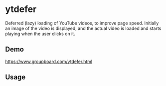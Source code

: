 # ytdefer

Deferred (lazy) loading of YouTube videos, to improve page speed. Initially
an image of the video is displayed, and the actual video is loaded and
starts playing when the user clicks on it.

## Demo
https://www.groupboard.com/ytdefer.html

## Usage

<script src="ytdefer.min.js"></script>

<div style="width:380px;height:214px" class="ytdefer" data-src="<youtube video id>"></div>

<script>
window.addEventListener('load', ytdefer_setup);
</script>



